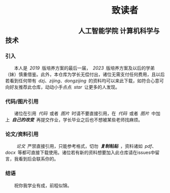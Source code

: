 # &emsp;&emsp;&emsp;&emsp;&emsp;&emsp;&emsp;&emsp;&emsp;&emsp;&emsp;&emsp;致读者
## &emsp;&emsp;&emsp;&emsp;&emsp;&emsp;&emsp;&emsp;&emsp;&emsp;&emsp;人工智能学院 计算机科学与技术
### 引入
&emsp;&emsp;本人是&ensp;*2019*&ensp;版培养方案的最后一届，&ensp;*2023*&ensp;版培养方案及以后的学弟（妹）慎重借鉴。此外，本仓库为学长无偿付出，诸位无需支付任何费用，且以后若看到任何带有&ensp;*dzj*、*zijing*、*dongzijing*&ensp;的资料均可以来此下载，如符合心意可向好友推荐此仓库，动动小手点点&ensp;*star*&ensp;让更多的人发现。<br>
### 代码/图片引用
&emsp;&emsp;诸位在引用&ensp;*代码*&ensp;或者&ensp;*图片*&ensp;时请不要直接引用，在&ensp;*代码*&ensp;或者&ensp;*图片*&ensp;中加上&ensp;***自己的改变***&ensp;再提交作业，学长毕业之后也不想被某些老师找麻烦。<br>
### 论文/资料引用
&emsp;&emsp;&ensp;*论文*&ensp;严禁直接引用，只能参考格式，切勿&ensp;***复制粘贴***&ensp;，资料诸如&ensp;*pdf*、*docx*&ensp;等都可直接下载使用。诸位若有新的资料想要加入此仓库请在issues中留言，我看到后会联系你的。<br>
### 结语
&emsp;&emsp;祝你我学业有成，前程似锦。

